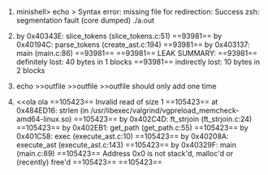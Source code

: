1) minishell> echo >
Syntax error: missing file for redirection: Success
zsh: segmentation fault (core dumped)  ./a.out

2) by 0x40343E: slice_tokens (slice_tokens.c:51)
==93981==    by 0x40194C: parse_tokens (create_ast.c:194)
==93981==    by 0x403137: main (main.c:86)
==93981== 
==93981== LEAK SUMMARY:
==93981==    definitely lost: 40 bytes in 1 blocks
==93981==    indirectly lost: 10 bytes in 2 blocks


3) echo >>outfile >>outfile >>outfile should only add one time


4) <<ola
ola
==105423== Invalid read of size 1
==105423==    at 0x484ED16: strlen (in /usr/libexec/valgrind/vgpreload_memcheck-amd64-linux.so)
==105423==    by 0x402C4D: ft_strjoin (ft_strjoin.c:24)
==105423==    by 0x402EB1: get_path (get_path.c:55)
==105423==    by 0x401C58: exec (execute_ast.c:10)
==105423==    by 0x40208A: execute_ast (execute_ast.c:143)
==105423==    by 0x40329F: main (main.c:89)
==105423==  Address 0x0 is not stack'd, malloc'd or (recently) free'd
==105423== 
==105423== 

